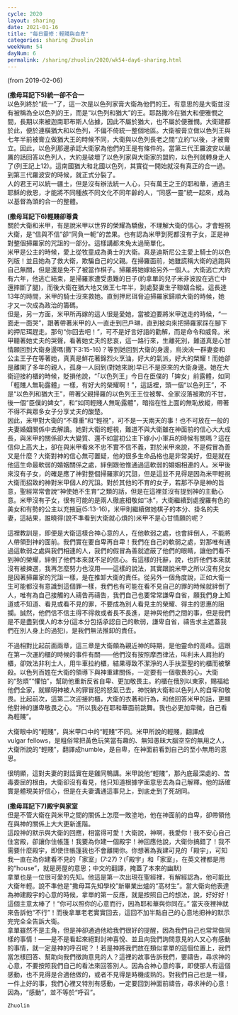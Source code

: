 ```yaml
---
cycle: 2020
layout: sharing
date: 2021-01-16
title: "每日靈修：輕賤與自卑"
categories: sharing Zhuolin
weekNum: 54
dayNum: 6
permalink: /sharing/zhuolin/2020/wk54-day6-sharing.html
---
```

(from 2019-02-06)

**(撒母耳記下5)統一卻不合一**    
以色列終於“統一”了，這一次是以色列家膏大衛為他們的王。有意思的是大衛並沒有被稱為全以色列的王，而是“以色列和猶大”的王。耶路撒冷在猶大和便雅憫之間，長期以來被迦南耶布斯人佔據，因此不屬於猶大，也不屬於便雅憫。大衛建都於此，便於連橫猶大和以色列，不偏不倚統一整個地區。大衛被膏立做以色列王與七年半前被膏立做猶大王的時候不同，大衛與以色列長老之間“立約”以後，才被膏立。因此，以色列那邊承認大衛家為他們的王是有條件的。當第三代王羅波安以嚴厲的話回答以色列人，大約是破壞了以色列家與大衛家的盟約，以色列就轉身走人了(列王記上12)。這南國猶大和北國以色列，其實從一開始就沒有真正的合一過。到第三代羅波安的時候，就正式分裂了。    
人的君王可以統一疆土，但是沒有辦法統一人心，只有萬王之王的耶和華，通過主耶穌的救恩，才能將不同種族不同文化不同年齡的人，“同感一靈”統一起來，成為以基督為頭的合一的整體。  

**(撒母耳記下6)輕賤卻尊貴**    
關於大衛和米甲，有是說米甲以世界的榮耀為驕傲，不理解大衛的信心，才會輕視大衛，是“信與不信”卻“同負一軛”的苦果。也有認為米甲到死都沒有子女，正是神對整個掃羅家的咒詛的一部分。這樣講都未免太過簡單化。    
米甲是公主的時候，愛上從牧童成為勇士的大衛。真是迪斯尼公主愛上騎士的以色列版！並且她為了救大衛，欺騙自己的父親。在掃羅面前，她雖謊稱大衛的逃跑與自己無關，但是還是免不了被當作棋子。掃羅將她嫁給另外一個人。大衛逃亡大約有六年，他逃亡結束，是掃羅家遭受患難的日子(約拿單的兒子米非波設在逃亡中還摔斷了腿)，而後大衛在猶大地又做王七年半，到處娶妻生子聯姻合縱。這長達13年的時間，米甲的騎士沒來救她。直到押尼珥脅迫掃羅家歸順大衛的時候，她才又一次成為政治的籌碼。    
但是，另一方面，米甲所再嫁的這人很是愛她，當被迫要將米甲送走的時候，“一面走一面哭”，跟著帶著米甲的人一直走到巴戶琳，直到被向來把掃羅家踩在腳下的押尼珥趕走。那句“你回去吧！”，可不是好言好語的勸解，而是命令和威脅。米甲聽著她丈夫的哭聲，看著她丈夫的悲哀，這一路行來，生離死別，難道真是心甘情願回到大衛身邊嗎(撒下3:15-16)？等到她回到大衛的身邊，烏泱泱一群妻妾和公主王子在等著她，真真是鮮花著錦烈火烹油，好大的氣派，好大的榮耀！而她卻是離開了多年的親人，孤身一人回到(對她來說)早已不是原來的大衛身邊。她在大衛迎接約櫃的時候，貶損他說，“「以色列王」今日在臣僕的「婢女」前露體，如同「輕賤人無恥露體」一樣，有好大的榮耀啊！”，這話裡，頭一個“以色列王”，不是“以色列和猶大王”，帶著父親掃羅的以色列王王位被奪、全家沒落被欺的不甘，後一個“臣僕的婢女”，和“如同輕賤人無恥露體”，暗指在性上面的無恥放縱，帶著不得不與眾多女子分享丈夫的酸楚。    
因此，米甲對大衛的“不尊重”和“輕視”，可不是一天兩天的事！也不可放在一般的夫妻婚姻關係中去解讀。她對大衛的輕視，難道不與大衛雖在神面前的信心大大成長，與米甲的關係卻大大變質、還不如當初公主下嫁小小軍兵的時候有關嗎？這在信仰上高大上，卻在與米甲看來不忠不實不信不義，對於米甲來說，不是假冒為善又是什麼？大衛對神的信心無可置疑，他的很多生命品格也是非常美好，但是就在他這生命最軟弱的婚姻關係之處，絆倒跟他惟通過這軟弱的婚姻相連的人。米甲後來沒有子女，的確是應了神對整個掃羅家的咒詛，但是這並不見得是因為米甲輕視大衛而招致的神對米甲個人的咒詛。對於其他的不育的女子，若那不孕是神的旨意，聖經常常會說“神使她不生育”之類的話，但是在這裡並沒有提到神的主動心意。米甲沒有子女，很有可能的是兩人徹底相敬如“冰”，大衛繼續到處搜羅有色的美女和有勢的公主以充掖庭(5:13-16)，米甲則繼續做她棋子的本分、掛名的夫妻，這結果，誰曉得(說不準看到大衛就心煩的)米甲不是心甘情願的呢？  

這裡教訓是，即便是大衛這樣合神心意的人，在他軟弱之處，也會絆倒人，不能將人帶領到神的面前。我們實在要自卑再自卑！我們在自己的軟弱之處，對那唯有通過這軟弱之處與我們相連的人，我們的假冒為善就遮蔽了他們的眼睛，讓他們看不到神的榮耀，絆倒了他們本來就不足的信心。有這樣的托辭，說，也許他們本來就沒有被揀選，我再怎麼努力也沒用——這樣的說法，其實跟說米甲之所以沒有兒女是因著掃羅家的咒詛一樣，是在推卸大衛的責任。從另外一個角度說，正如大衛一生可能都沒有意識到這個罪一樣，我們也有可能在看不見自己的罪的時候就絆倒了人，唯有為自己接觸的人禱告再禱告，我們自己也要常常謙卑自省，願我們身上知道或不知道、看見或看不見的罪，不要成為別人看見主的榮耀、得主的恩惠的阻攔。誠然，他們信不信主得不得救或者長不長進，是神與他們之間的事，但是我們是不是盡到僕人的本分(這本分包括承認自己的軟弱，謙卑自省，禱告求主遮蓋我們在別人身上的過犯)，是我們無法推卸的責任。  

不過相對比起前面兩章，這三章是大衛頗為親近神的時期，是他靈命的高峰。這跟在第一次運約櫃的時候的事件有關——他們沒有按照摩西律法，叫利未人肩抬約櫃，卻效法非利士人，用牛車拉約櫃，結果導致不潔淨的人手扶至聖的約櫃而被擊殺。以色列百姓在大衛的領導下與神重建關係，一定要有一個敬畏的心，大衛的“愁煩”“懼怕”，幫助他重新反省自卑、更加敬畏主。約櫃在俄別以東家，賜福給他們全家，就顯明神被人的罪冒犯的怒氣已去，神悦納大衛和以色列人的自卑和敬畏。比起前次，這第二次迎接約櫃，大衛的衣著和行為，和他回答米甲的話，更顯他對神的謙卑敬畏之心。“所以我必在耶和華面前跳舞。我也必更加卑微，自己看為輕賤”。  

大衛眼中的“輕賤”，與米甲口中的“輕賤”不同。米甲所說的輕賤，翻譯成vulgar fellows，是粗俗常把黃色玩笑當有趣的、無知愚昧大腦空空的無用之人，大衛所說的“輕賤”，翻譯成humble，是自卑，在神面前看到自己的至小無用的意思。  

很明顯，這對夫妻的對話實在是雞同鴨講。米甲說他“輕賤”，那內底最深處的、苦毒委屈的根由，大衛卻沒有看見，他只知道根據字面意思去為自己解釋。他的話確實是體現美好信心，但是在夫妻溝通這事兒上，到底走到了死胡同。  

**(撒母耳記下7)殿宇與家室**    
但是不管大衛在與米甲之間的關係上怎麼一敗塗地，他在神面前的自卑，卻帶領他在與神的關係上大大更新進階。    
這段神的默示與大衛的回應，相當得可愛！大衛說，神啊，我愛你！我不安心自己住宮殿，卻讓你住帳篷！我要為你建一個殿宇！神回應他說，大衛你搞錯了！我不需要什麼殿宇，即使住帳篷我也不會離開你。你想著為我建可見的「殿宇」，可知我一直在為你建看不見的「家室」(7:27)？(「殿宇」和「家室」，在英文裡都是用的“house”，就是房屋的意思；中文的翻譯，掩蓋了本來的幽默)    
拿單也是一位很可愛的先知。他這是第一次出現在聖經裡，有解經認為，他可能比大衛年輕。說不準他是“撒母耳先知學校”新畢業出爐的“高材生”。當大衛向他表達為神建殿宇的心意的時候，拿單的第一反應，就是按照自己的想法，說，好好好！這個主意太棒了！“你可以照你的心意而行，因為耶和華與你同在。”  當天夜裡神就來告訴他“不行”！而後拿單老老實實回去，這回不加半點自己的心意地把神的默示完完全全告訴大衛。    
拿單雖然不是主角，但是神卻通過他給我們很好的提醒，因為我們自己也常常做同樣的事情！——是不是看起來絕對討神喜悅、並且向我們詢問意見的人又心有感動的事情，就一定是神的呼召呢？！若是神將我們放在類似拿單的這個位置上，我們當怎樣回答、幫助向我們徵詢意見的人？這裡的故事告訴我們，要禱告，尋求神的心意，不要按照我們自己的看法來回答別人。因為合神心意的事，即使那人有這個感動，也不見得是合適他做的，或者不見得是時機成熟的。對我們自己也是一樣，一件上好的事，我們心裡又特別有感動，一定要回到神面前禱告，尋求神的心意！因為，“感動”，並不等於“呼召”。  

`Zhuolin`  
